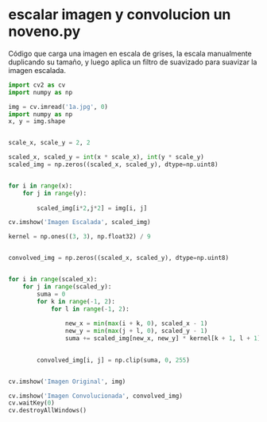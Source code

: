 # escalar imagen y convolucion un noveno.py

Código que carga una imagen en escala de grises, la escala manualmente duplicando su tamaño,
y luego aplica un filtro de suavizado para suavizar la imagen escalada.

```python
import cv2 as cv
import numpy as np

img = cv.imread('1a.jpg', 0)
import numpy as np
x, y = img.shape


scale_x, scale_y = 2, 2

scaled_x, scaled_y = int(x * scale_x), int(y * scale_y)
scaled_img = np.zeros((scaled_x, scaled_y), dtype=np.uint8)


for i in range(x):
    for j in range(y):
     
        scaled_img[i*2,j*2] = img[i, j]  

cv.imshow('Imagen Escalada', scaled_img)

kernel = np.ones((3, 3), np.float32) / 9


convolved_img = np.zeros((scaled_x, scaled_y), dtype=np.uint8)


for i in range(scaled_x):
    for j in range(scaled_y):
        suma = 0
        for k in range(-1, 2):
            for l in range(-1, 2):
           
                new_x = min(max(i + k, 0), scaled_x - 1)  
                new_y = min(max(j + l, 0), scaled_y - 1)
                suma += scaled_img[new_x, new_y] * kernel[k + 1, l + 1]

  
        convolved_img[i, j] = np.clip(suma, 0, 255)


cv.imshow('Imagen Original', img)

cv.imshow('Imagen Convolucionada', convolved_img)
cv.waitKey(0)
cv.destroyAllWindows()


```
